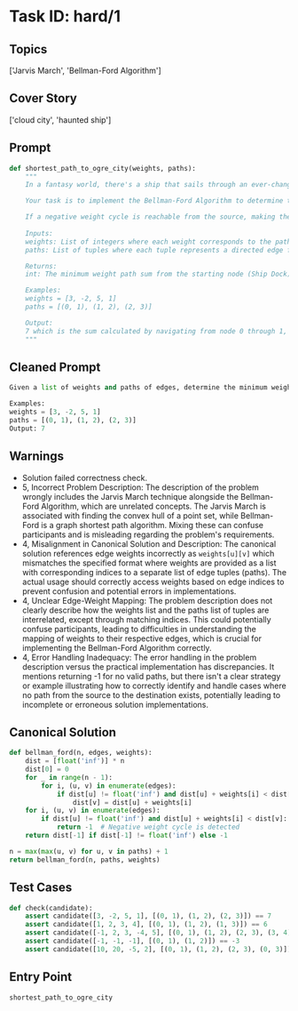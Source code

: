 # Task ID: hard/1

## Topics

['Jarvis March', 'Bellman-Ford Algorithm']

## Cover Story

['cloud city', 'haunted ship']

## Prompt

```python
def shortest_path_to_ogre_city(weights, paths):
    """
    In a fantasy world, there's a ship that sails through an ever-changing labyrinth of floating islands, headed towards the mysterious Ogre City. The ship's journey is represented as a graph where nodes are the islands and the ship's sailing routes between them are directed edges with associated weights. These weights could be positive (indicating ease of travel) or negative (indicating obstacles or challenges).

    Your task is to implement the Bellman-Ford Algorithm to determine the minimum weight path from the starting node (Ship Dock) to the destination node (Ogre City). Each tuple in the paths list represents a directed edge from one node to another, and the corresponding weight for each path is provided in the weights list with matching indices.

    If a negative weight cycle is reachable from the source, making the shortest path problem unsolvable, the function should return -1. If there's no valid path from the start to the destination, also return -1.
    
    Inputs:
    weights: List of integers where each weight corresponds to the path of the same index in the paths list.
    paths: List of tuples where each tuple represents a directed edge from one node to another in the form (from, to).

    Returns:
    int: The minimum weight path sum from the starting node (Ship Dock) to the last node (Ogre City).

    Examples:
    weights = [3, -2, 5, 1]
    paths = [(0, 1), (1, 2), (2, 3)]

    Output:
    7 which is the sum calculated by navigating from node 0 through 1, 2 to 3.
    """

```

## Cleaned Prompt

```python
Given a list of weights and paths of edges, determine the minimum weight path sum from starting node to last node using Bellman-Ford Algorithm. Consider weights positive for ease and negative for challenges. If no valid path exists, return -1.

Examples:
weights = [3, -2, 5, 1]
paths = [(0, 1), (1, 2), (2, 3)]
Output: 7
```

## Warnings

- Solution failed correctness check.
- 5, Incorrect Problem Description: The description of the problem wrongly includes the Jarvis March technique alongside the Bellman-Ford Algorithm, which are unrelated concepts. The Jarvis March is associated with finding the convex hull of a point set, while Bellman-Ford is a graph shortest path algorithm. Mixing these can confuse participants and is misleading regarding the problem's requirements.
- 4, Misalignment in Canonical Solution and Description: The canonical solution references edge weights incorrectly as `weights[u][v]` which mismatches the specified format where weights are provided as a list with corresponding indices to a separate list of edge tuples (paths). The actual usage should correctly access weights based on edge indices to prevent confusion and potential errors in implementations.
- 4, Unclear Edge-Weight Mapping: The problem description does not clearly describe how the weights list and the paths list of tuples are interrelated, except through matching indices. This could potentially confuse participants, leading to difficulties in understanding the mapping of weights to their respective edges, which is crucial for implementing the Bellman-Ford Algorithm correctly.
- 4, Error Handling Inadequacy: The error handling in the problem description versus the practical implementation has discrepancies. It mentions returning -1 for no valid paths, but there isn't a clear strategy or example illustrating how to correctly identify and handle cases where no path from the source to the destination exists, potentially leading to incomplete or erroneous solution implementations.

## Canonical Solution

```python
def bellman_ford(n, edges, weights):
    dist = [float('inf')] * n
    dist[0] = 0
    for _ in range(n - 1):
        for i, (u, v) in enumerate(edges):
            if dist[u] != float('inf') and dist[u] + weights[i] < dist[v]:
                dist[v] = dist[u] + weights[i]
    for i, (u, v) in enumerate(edges):
        if dist[u] != float('inf') and dist[u] + weights[i] < dist[v]:
            return -1  # Negative weight cycle is detected
    return dist[-1] if dist[-1] != float('inf') else -1

n = max(max(u, v) for u, v in paths) + 1
return bellman_ford(n, paths, weights)
```

## Test Cases

```python
def check(candidate):
    assert candidate([3, -2, 5, 1], [(0, 1), (1, 2), (2, 3)]) == 7
    assert candidate([1, 2, 3, 4], [(0, 1), (1, 2), (1, 3)]) == 6
    assert candidate([-1, 2, 3, -4, 5], [(0, 1), (1, 2), (2, 3), (3, 4)]) == 5
    assert candidate([-1, -1, -1], [(0, 1), (1, 2)]) == -3
    assert candidate([10, 20, -5, 2], [(0, 1), (1, 2), (2, 3), (0, 3)]) == 7
```

## Entry Point

`shortest_path_to_ogre_city`


